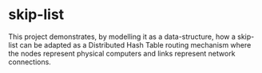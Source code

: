 # skip-list

This project demonstrates, by modelling it as a data-structure, how a skip-list can be adapted as a Distributed Hash Table routing mechanism where the nodes represent physical computers and links represent network connections.
